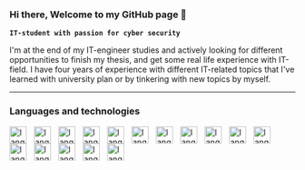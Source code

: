 ### Hi there, Welcome to my GitHub page 👋

**`IT-student with passion for cyber security`**

I'm at the end of my IT-engineer studies and actively looking for different opportunities to finish my thesis, and get some real life experience with IT-field. I have four years of experience with different IT-related topics that I've learned with university plan or by tinkering with new topics by myself.

---

### Languages and technologies

<img align= "left" alt="language" width="30px" style="padding-right:10px;" src="https://cdn.jsdelivr.net/gh/devicons/devicon/icons/linux/linux-original.svg" />
<img align= "left" alt="language" width="30px" style="padding-right:10px;" src="https://cdn.jsdelivr.net/gh/devicons/devicon/icons/bash/bash-original.svg" />
<img align= "left" alt="language" width="30px" style="padding-right:10px;" src="https://cdn.jsdelivr.net/gh/devicons/devicon/icons/python/python-original-wordmark.svg" />
<img align= "left" alt="language" width="30px" style="padding-right:10px;" src="https://cdn.jsdelivr.net/gh/devicons/devicon/icons/typescript/typescript-original.svg" />
<img align= "left" alt="language" width="30px" style="padding-right:10px;" src="https://cdn.jsdelivr.net/gh/devicons/devicon/icons/javascript/javascript-original.svg" />
<img align= "left" alt="language" width="30px" style="padding-right:10px;" src="https://cdn.jsdelivr.net/gh/devicons/devicon/icons/java/java-original-wordmark.svg" />
<img align= "left" alt="language" width="30px" style="padding-right:10px;" src="https://cdn.jsdelivr.net/gh/devicons/devicon/icons/kotlin/kotlin-original-wordmark.svg" />
<img align= "left" alt="language" width="30px" style="padding-right:10px;" src="https://cdn.jsdelivr.net/gh/devicons/devicon/icons/android/android-original-wordmark.svg" />
<img align= "left" alt="language" width="30px" style="padding-right:10px;" src="https://cdn.jsdelivr.net/gh/devicons/devicon/icons/react/react-original-wordmark.svg" />
<img align= "left" alt="language" width="30px" style="padding-right:10px;" src="https://cdn.jsdelivr.net/gh/devicons/devicon/icons/html5/html5-original-wordmark.svg" />
<img align= "left" alt="language" width="30px" style="padding-right:10px;" src="https://cdn.jsdelivr.net/gh/devicons/devicon/icons/css3/css3-original-wordmark.svg" />
<img align= "left" alt="language" width="30px" style="padding-right:10px;" src="https://cdn.jsdelivr.net/gh/devicons/devicon/icons/express/express-original-wordmark.svg" />
<img align= "left" alt="language" width="30px" style="padding-right:10px;" src="https://cdn.jsdelivr.net/gh/devicons/devicon/icons/nodejs/nodejs-original-wordmark.svg" />
<img align= "left" alt="language" width="30px" style="padding-right:10px;" src="https://cdn.jsdelivr.net/gh/devicons/devicon/icons/mysql/mysql-original-wordmark.svg" />
<img align= "left" alt="language" width="30px" style="padding-right:10px;" src="https://cdn.jsdelivr.net/gh/devicons/devicon/icons/firebase/firebase-plain-wordmark.svg" />
<img align= "left" alt="language" width="30px" style="padding-right:10px;" src="https://cdn.jsdelivr.net/gh/devicons/devicon/icons/figma/figma-original.svg" />




<!--
**JoniKuukasjarvi/JoniKuukasjarvi** is a ✨ _special_ ✨ repository because its `README.md` (this file) appears on your GitHub profile.

Here are some ideas to get you started:

- 🔭 I’m currently working on ...
- 🌱 I’m currently learning ...
- 👯 I’m looking to collaborate on ...
- 🤔 I’m looking for help with ...
- 💬 Ask me about ...
- 📫 How to reach me: ...
- 😄 Pronouns: ...
- ⚡ Fun fact: ...
-->

